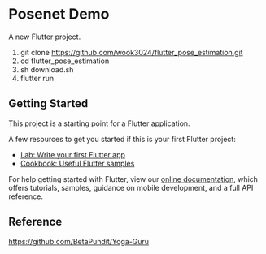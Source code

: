 # Posenet Demo

A new Flutter project.

1. git clone https://github.com/wook3024/flutter_pose_estimation.git
2. cd flutter_pose_estimation
3. sh download.sh
4. flutter run

## Getting Started

This project is a starting point for a Flutter application.

A few resources to get you started if this is your first Flutter project:

- [Lab: Write your first Flutter app](https://flutter.dev/docs/get-started/codelab)
- [Cookbook: Useful Flutter samples](https://flutter.dev/docs/cookbook)

For help getting started with Flutter, view our
[online documentation](https://flutter.dev/docs), which offers tutorials,
samples, guidance on mobile development, and a full API reference.

## Reference

https://github.com/BetaPundit/Yoga-Guru
